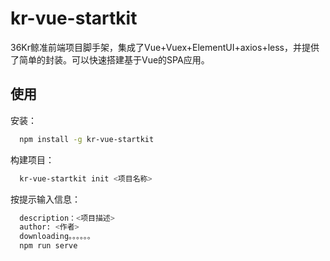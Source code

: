# kr-vue-startkit
36Kr鲸准前端项目脚手架，集成了Vue+Vuex+ElementUI+axios+less，并提供了简单的封装。可以快速搭建基于Vue的SPA应用。

## 使用

安装：
```sh
  npm install -g kr-vue-startkit
```

构建项目：
```sh
  kr-vue-startkit init <项目名称>
```

按提示输入信息：
```sh
  description：<项目描述>
  author: <作者>
  downloading。。。。。。
  npm run serve
```

